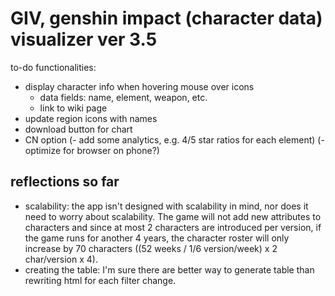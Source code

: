 # GIV, genshin impact (character data) visualizer ver 3.5

to-do functionalities: 
- display character info when hovering mouse over icons
  - data fields: name, element, weapon, etc. 
  - link to wiki page
 - update region icons with names
- download button for chart
- CN option
(- add some analytics, e.g. 4/5 star ratios for each element)
(- optimize for browser on phone?)


## reflections so far
- scalability: the app isn't designed with scalability in mind, nor does it need to worry about scalability. The game will not add new attributes to characters and since at most 2 characters are introduced per version, if the game runs for another 4 years, the character roster will only increase by 70 characters ((52 weeks / 1/6 version/week) x 2 char/version x 4).
- creating the table: I'm sure there are better way to generate table than rewriting html for each filter change. 
